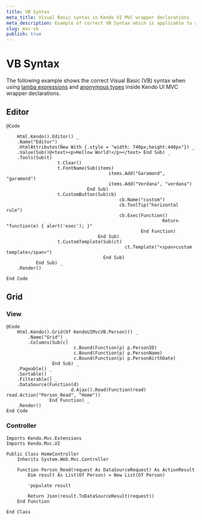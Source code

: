 ```yaml
---
title: VB Syntax
meta_title: Visual Basic syntax in Kendo UI MVC wrapper declarations
meta_description: Example of correct VB Syntax which is applicable to anonymous types and lambda expressions in Kendo UI MVC wrapper declarations.
slug: mvc-vb
publish: true
---
```


# VB Syntax

The following example shows the correct Visual Basic (VB) syntax when using [lamba expressions](http://msdn.microsoft.com/en-us/library/bb531253.aspx) and
[anonymous types](http://msdn.microsoft.com/en-us/library/bb384767.aspx) inside Kendo UI MVC wrapper declarations.

## Editor

    @Code

        Html.Kendo().Editor() _
        .Name("Editor") _
        .HtmlAttributes(New With {.style = "width: 740px;height:440px"}) _
        .Value(Sub()@<text><p>Hellow World!</p></text> End Sub) _
        .Tools(Sub(t)
                       t.Clear()
                       t.FontName(Sub(items)
                                          items.Add("Garamond", "garamond")
                                          items.Add("Verdana", "verdana")
                                  End Sub)
                       t.CustomButton(Sub(cb)
                                              cb.Name("custom")
                                              cb.ToolTip("horizontal rule")
                                              cb.Exec(Function()
                                                              Return "function(e) { alert('exec'); }"
                                                      End Function)
                                      End Sub)
                       t.CustomTemplate(Sub(ct)
                                                ct.Template("<span>custom template</span>")
                                        End Sub)
               End Sub) _
        .Render()

    End Code
	
## Grid

### View

	@Code
		Html.Kendo().Grid(Of KendoUIMvcVB.Person)() _
			.Name("Grid") _
			.Columns(Sub(c)
							 c.Bound(Function(p) p.PersonID)
							 c.Bound(Function(p) p.PersonName)
							 c.Bound(Function(p) p.PersonBirthDate)
					 End Sub) _
		.Pageable() _
		.Sortable() _
		.Filterable() _
		.DataSource(Function(d)
							d.Ajax().Read(Function(read) read.Action("Person_Read", "Home"))
					End Function) _
		.Render()
	End Code
	
### Controller

	Imports Kendo.Mvc.Extensions
	Imports Kendo.Mvc.UI

	Public Class HomeController
		Inherits System.Web.Mvc.Controller

		Function Person_Read(request As DataSourceRequest) As ActionResult
			Dim result As List(Of Person) = New List(Of Person)
			
			'populate result
			
			Return Json(result.ToDataSourceResult(request))
		End Function

	End Class